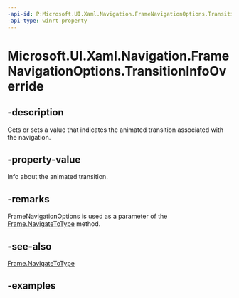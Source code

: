 ```yaml
---
-api-id: P:Microsoft.UI.Xaml.Navigation.FrameNavigationOptions.TransitionInfoOverride
-api-type: winrt property
---
```


<!-- Property syntax.
public NavigationTransitionInfo TransitionInfoOverride { get;  set; }
-->

# Microsoft.UI.Xaml.Navigation.FrameNavigationOptions.TransitionInfoOverride

## -description

Gets or sets a value that indicates the animated transition associated with the navigation.

## -property-value

Info about the animated transition.

## -remarks

FrameNavigationOptions is used as a parameter of the [Frame.NavigateToType](/uwp/api/windows.ui.xaml.controls.frame.navigatetotype(windows.ui.xaml.interop.typename,system.object,windows.ui.xaml.navigation.framenavigationoptions)) method.

## -see-also

[Frame.NavigateToType](/uwp/api/windows.ui.xaml.controls.frame.navigatetotype(windows.ui.xaml.interop.typename,system.object,windows.ui.xaml.navigation.framenavigationoptions))

## -examples

